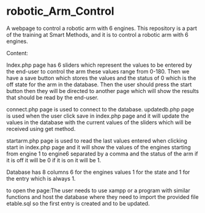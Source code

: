 # robotic_Arm_Control
A webpage to control a robotic arm with 6 engines. 
This repository is a part of the training at Smart Methods, and it is to control a robotic arm with 6 engines. 


Content:


Index.php page has 6 sliders which represent the values to be entered by the end-user to control the arm these values range from 0-180. Then we have a save button which stores the values and the status of 0 which is the off state for the arm in the database. Then the user should press the start button then they will be directed to another page which will show the results that should be read by the end-user.



connect.php page is used to connect to the database.
updatedb.php page is used when the user click save in index.php page and it will update the values in the database with the current values of the sliders which will be received using get method. 


startarm.php page is used to read the last values entered when clicking start in index.php page and it will show the values of the engines starting from engine 1 to engine6 separated by a comma and the status of the arm if it is off it will be 0 if it is on it will be 1. 




Database has 8 columns 6 for the engines values 1 for the state and 1 for the entry which is always 1. 

to open the page:The user needs to use xampp or a program with similar functions and host the database where they need to import the provided file etable.sql so the first entry is created and to be updated. 
 
